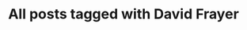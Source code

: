 ---
layout: tag
title: "All posts tagged with David Frayer"
permalink: /weblog/tags/david-frayer/
taxonomy: David Frayer
---